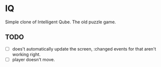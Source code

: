 
IQ
===

Simple clone of Intelligent Qube. The old puzzle game.

TODO
---

* [ ] does't automatically update the screen, :changed events for that aren't working right.
* [ ] player doesn't move.